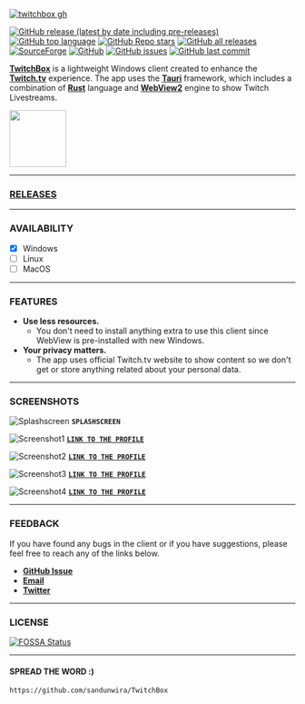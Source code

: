 [![twitchbox gh](https://user-images.githubusercontent.com/79461263/232226503-3049cb81-e2e5-491c-ae5f-7d1199576fef.png)](https://github.com/sandunwira/TwitchBox)


[![GitHub release (latest by date including pre-releases)](https://img.shields.io/github/v/release/sandunwira/TwitchBox?include_prereleases&style=for-the-badge)](https://github.com/sandunwira/TwitchBox/releases/latest)
[![GitHub top language](https://img.shields.io/github/languages/top/sandunwira/TwitchBox?style=for-the-badge)](https://github.com/sandunwira/TwitchBox)
[![GitHub Repo stars](https://img.shields.io/github/stars/sandunwira/TwitchBox?style=for-the-badge)](https://github.com/sandunwira/TwitchBox/stargazers)
[![GitHub all releases](https://img.shields.io/github/downloads/sandunwira/TwitchBox/total?style=for-the-badge)](https://github.com/sandunwira/TwitchBox/releases)
[![SourceForge](https://img.shields.io/sourceforge/dt/twitchbox.svg?style=for-the-badge)](https://sourceforge.net/projects/twitchbox/files)
[![GitHub](https://img.shields.io/github/license/sandunwira/TwitchBox?style=for-the-badge)](https://github.com/sandunwira/TwitchBox/blob/main/LICENSE)
[![GitHub issues](https://img.shields.io/github/issues-raw/sandunwira/TwitchBox?style=for-the-badge)](https://github.com/sandunwira/TwitchBox/issues)
[![GitHub last commit](https://img.shields.io/github/last-commit/sandunwira/TwitchBox?style=for-the-badge)](https://github.com/sandunwira/TwitchBox/commit/main)


**[TwitchBox](https://twitchbox.repl.co)** is a lightweight Windows client created to enhance the **[Twitch.tv](https://twitch.tv)** experience. The app uses the **[Tauri](https://tauri.app)** framework, which includes a combination of **[Rust](https://rust-lang.org)** language and **[WebView2](https://learn.microsoft.com/en-us/microsoft-edge/webview2)** engine to show Twitch Livestreams.


<a href="https://sourceforge.net/p/twitchbox" target="_blank">
  <img src="https://sourceforge.net/cdn/syndication/badge_img/3612009/oss-users-love-us-white" width="100px">
</a>

<hr>


### [RELEASES](https://github.com/sandunwira/TwitchBox/releases)

<hr>


### AVAILABILITY
- [x] Windows
- [ ] Linux
- [ ] MacOS

<hr>


### FEATURES

- **Use less resources.**
  - You don't need to install anything extra to use this client since WebView is pre-installed with new Windows.
- **Your privacy matters.**
  - The app uses official Twitch.tv website to show content so we don't get or store anything related about your personal data.

<hr>


### SCREENSHOTS

![Splashscreen](https://user-images.githubusercontent.com/79461263/232255621-d91b5f13-4d8a-4c3f-ba3f-69494ce364ce.png)
**`SPLASHSCREEN`**

![Screenshot1](https://user-images.githubusercontent.com/79461263/232255637-bed0648a-c4b5-44f9-8dc4-bb7b59b897c1.png)
[**`LINK TO THE PROFILE`**](https://twitch.tv/xqc)

![Screenshot2](https://user-images.githubusercontent.com/79461263/232255657-ff77edda-b187-4467-a346-3041b0043b11.png)
[**`LINK TO THE PROFILE`**](https://twitch.tv/shroud)

![Screenshot3](https://user-images.githubusercontent.com/79461263/232255668-4ead1c06-bb9f-46ef-a91b-f20aecfe9baf.png)
[**`LINK TO THE PROFILE`**](https://twitch.tv/the8bitdrummer)

![Screenshot4](https://user-images.githubusercontent.com/79461263/232255693-36fe2cbe-a342-4707-b2de-4970e24c2b86.png)
[**`LINK TO THE PROFILE`**](https://twitch.tv/bobross)

<hr>


### FEEDBACK
If you have found any bugs in the client or if you have suggestions, please feel free to reach any of the links below.
- [**GitHub Issue**](https://github.com/sandunwira/TwitchBox/issues)
- [**Email**](mailto:teamtwitchbox@gmail.com)
- [**Twitter**](https://twitter.com/sandunwira)

<hr>


### LICENSE
[![FOSSA Status](https://app.fossa.com/api/projects/git%2Bgithub.com%2Fsandunwira%2FTwitchBox.svg?type=large)](https://app.fossa.com/projects/git%2Bgithub.com%2Fsandunwira%2FTwitchBox?ref=badge_large)

<hr>


#### SPREAD THE WORD :)

```
https://github.com/sandunwira/TwitchBox
```
